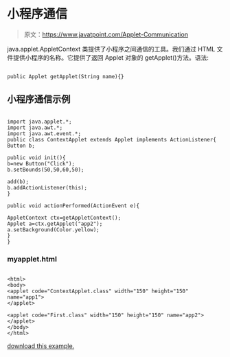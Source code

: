# 小程序通信

> 原文：<https://www.javatpoint.com/Applet-Communication>

java.applet.AppletContext 类提供了小程序之间通信的工具。我们通过 HTML 文件提供小程序的名称。它提供了返回 Applet 对象的 getApplet()方法。语法:

```

public Applet getApplet(String name){}

```

## 小程序通信示例

<applet code="ContextApplet.class" height="150" width="150" name="app1"></applet><applet code="First.class" height="150" width="150" name="app2"></applet>

```

import java.applet.*;
import java.awt.*;
import java.awt.event.*;
public class ContextApplet extends Applet implements ActionListener{
Button b;

public void init(){
b=new Button("Click");
b.setBounds(50,50,60,50);

add(b);
b.addActionListener(this);
}

public void actionPerformed(ActionEvent e){

AppletContext ctx=getAppletContext();
Applet a=ctx.getApplet("app2");
a.setBackground(Color.yellow);
}
}

```

### myapplet.html

```

<html>
<body>
<applet code="ContextApplet.class" width="150" height="150" name="app1">
</applet>

<applet code="First.class" width="150" height="150" name="app2">
</applet>
</body>
</html>

```

[download this example.](https://static.javatpoint.com/src/applet/AppletCommunication.jar)